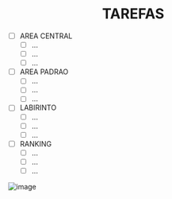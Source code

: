 # <div align= "center" >TAREFAS <div/>
- [ ] AREA CENTRAL
    - [ ] ...
    - [ ] ...
    - [ ] ...
- [ ] AREA PADRAO
    - [ ] ...
    - [ ] ...
    - [ ] ...
- [ ] LABIRINTO
    - [ ] ...
    - [ ] ...
    - [ ] ...
- [ ] RANKING
    - [ ] ...
    - [ ] ...
    - [ ] ...

![image](https://github.com/Feupee/Algoritmos-e-Estruturas-de-Dados-2/assets/127551374/202c83ac-732a-4a32-892f-786bb9f6b931)
